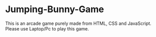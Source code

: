 # Jumping-Bunny-Game
This is an arcade game purely made from HTML, CSS and JavaScript.
Please use Laptop/Pc to play this game. 
